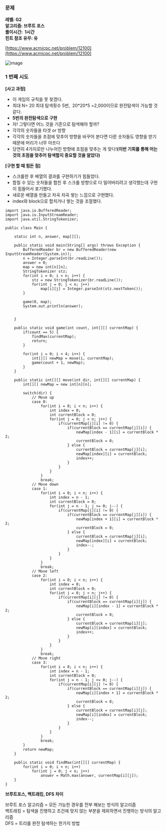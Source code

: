 ### **문제**         

**레벨: G2  
알고리즘: 브루트 포스**  
**풀이시간:  1시간  
힌트 참조 유무: 유**

[https://www.acmicpc.net/problem/12100](https://www.acmicpc.net/problem/12100)

![image](https://github.com/sunwon12/Today-I-Learn/assets/92251131/34ad7995-114a-4e07-9ede-374e6187ab88)

### **1 번째 시도**   

**\[사고 과정\]**

-   이 게임의 규칙을 못 찾겠다.
-   최대 N= 20 최대 탐색횟수 5번,  20\*20\*5 =2,000이므로 완전탐색이 가능할 것 같다.
-   **5번의 완전탐색으로 구현** 
-   자! 그렇다면 어느 것을 기준으로 탐색해야 할까?
-   각각의 숫자들을 타겟 or 방향
-   각각의 숫자들을 초점에 맞추어 방향을 바꾸어 본다면 다른 숫자들도 영향을 받기 때문에 머리가 너무 아프다
-   당연히 4가지로만 나누어진 방향에 초점을 맞추는 게 맞다!**(이번 기회를 통해 어는 것의 초점을 맞추어 탐색할지 중요할 것을 알았다)**

**\[구현 할 때 힘든 점\]**

-   스크롤한 후 배열의 결과를 구현하기가 힘들었다.
-   합칠 수 있는 숫자들을 합친 후 스크롤 방향으로 다 밀어버리려고 생각했는데 구현이 힘들어서 포기했다.
-   새로운 배열을 만들고 차곡 차곡 쌓는 느낌으로 구현했다.
-   index와 block으로 합치거나 쌓는 것을 조절했다.

```
import java.io.BufferedReader;
import java.io.InputStreamReader;
import java.util.StringTokenizer;

public class Main {
    
    static int n, answer, map[][];
    
    public static void main(String[] args) throws Exception {
        BufferedReader br = new BufferedReader(new InputStreamReader(System.in));
        n = Integer.parseInt(br.readLine());
        answer = 0;
        map = new int[n][n];
        StringTokenizer stz;
        for(int i = 0; i < n; i++) {
            stz = new StringTokenizer(br.readLine());
            for(int j = 0; j < n; j++)
                map[i][j] = Integer.parseInt(stz.nextToken());
        }

        game(0, map);
        System.out.println(answer);

   
    }
    
    public static void game(int count, int[][] currentMap) {
        if(count == 5) {
            findMax(currentMap);
            return;
        }
        
        for(int i = 0; i < 4; i++) {
            int[][] newMap = move(i, currentMap);
            game(count + 1, newMap);
        }
    }
    
    public static int[][] move(int dir, int[][] currentMap) {
        int[][] newMap = new int[n][n];
        
        switch(dir) {
            // Move up
            case 0:
                for(int i = 0; i < n; i++) {
                    int index = 0;
                    int currentBlock = 0;
                    for(int j = 0; j < n; j++) {
                        if(currentMap[j][i] != 0) {
                            if(currentBlock == currentMap[j][i]) {
                                newMap[index - 1][i] = currentBlock * 2;
                                currentBlock = 0;
                            } else {
                                currentBlock = currentMap[j][i];
                                newMap[index][i] = currentBlock;
                                index++;
                            }
                        }
                    }
                }
                break;
            // Move down
            case 1:
                for(int i = 0; i < n; i++) {
                    int index = n - 1;
                    int currentBlock = 0;
                    for(int j = n - 1; j >= 0; j--) {
                        if(currentMap[j][i] != 0) {
                            if(currentBlock == currentMap[j][i]) {
                                newMap[index + 1][i] = currentBlock * 2;
                                currentBlock = 0;
                            } else {
                                currentBlock = currentMap[j][i];
                                newMap[index][i] = currentBlock;
                                index--;
                            }
                        }
                    }
                }
                break;
            // Move left
            case 2:
                for(int i = 0; i < n; i++) {
                    int index = 0;
                    int currentBlock = 0;
                    for(int j = 0; j < n; j++) {
                        if(currentMap[i][j] != 0) {
                            if(currentBlock == currentMap[i][j]) {
                                newMap[i][index - 1] = currentBlock * 2;
                                currentBlock = 0;
                            } else {
                                currentBlock = currentMap[i][j];
                                newMap[i][index] = currentBlock;
                                index++;
                            }
                        }
                    }
                }
                break;
            // Move right
            case 3:
                for(int i = 0; i < n; i++) {
                    int index = n - 1;
                    int currentBlock = 0;
                    for(int j = n - 1; j >= 0; j--) {
                        if(currentMap[i][j] != 0) {
                            if(currentBlock == currentMap[i][j]) {
                                newMap[i][index + 1] = currentBlock * 2;
                                currentBlock = 0;
                            } else {
                                currentBlock = currentMap[i][j];
                                newMap[i][index] = currentBlock;
                                index--;
                            }
                        }
                    }
                }
                break;
        }
        return newMap;
    }
    
    public static void findMax(int[][] currentMap) {
        for(int i = 0; i < n; i++)
            for(int j = 0; j < n; j++)
                answer = Math.max(answer, currentMap[i][j]);
    }
}
```

**브루트포스, 백트래킹, DFS 차이**  
  
브루트 포스 알고리즘 = 모든 가능한 경우를 전부 해보는 방식의 알고리즘  
백트래킹 = 탐색을 진행하고 조건에 맞지 않는 부분을 제외하면서 진행하는 방식의 알고리즘  
DFS = 트리를 완전 탐색하는 한가지 방법
